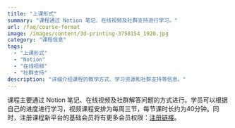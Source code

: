 ```yaml
---
title: "上课形式"
summary: "课程通过 Notion 笔记、在线视频及社群支持进行学习。"
url: /faq/course-format
image: /images/content/3d-printing-3758154_1920.jpg
category: "课程信息"
tags:
  - "上课形式"
  - "Notion"
  - "在线视频"
  - "社群支持"
description: "详细介绍课程的教学方式、学习资源和社群支持等信息。"
---
```


课程主要通过 Notion 笔记、在线视频及社群解答问题的方式进行。学员可以根据自己的进度进行学习，视频课程安排为每周三节，每节课时长约为40分钟。同时，注册课程新平台的基础会员将有更多会员权限：[注册链接](https://app.justincourse.com/membership-checkout/?pmpro_level=1)。
